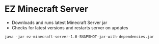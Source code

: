# EZ Minecraft Server

- Downloads and runs latest Minecraft Server jar
- Checks for latest versions and restarts server on updates

```
java -jar ez-minecraft-server-1.0-SNAPSHOT-jar-with-dependencies.jar
```

